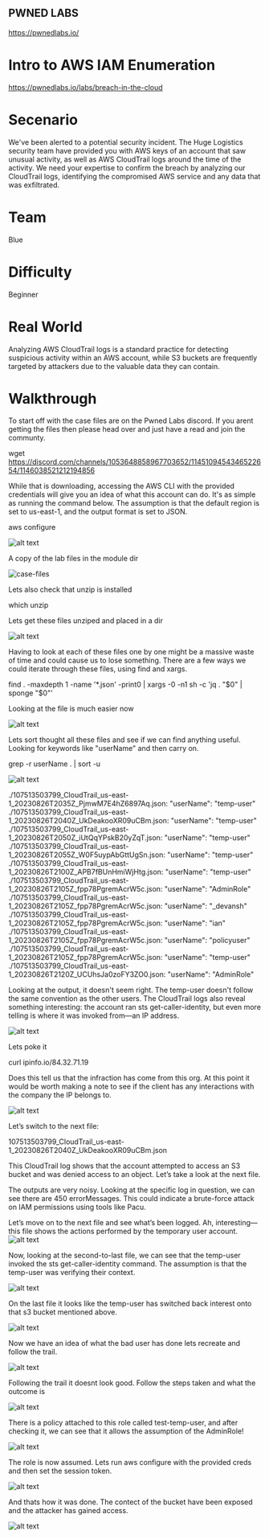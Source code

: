 ## PWNED LABS
https://pwnedlabs.io/

# Intro to AWS IAM Enumeration
https://pwnedlabs.io/labs/breach-in-the-cloud

# Secenario
We've been alerted to a potential security incident. The Huge Logistics security team have provided you with AWS keys of an account that saw unusual activity, as well as AWS CloudTrail logs around the time of the activity. We need your expertise to confirm the breach by analyzing our CloudTrail logs, identifying the compromised AWS service and any data that was exfiltrated.

# Team
Blue

# Difficulty
Beginner

# Real World
Analyzing AWS CloudTrail logs is a standard practice for detecting suspicious activity within an AWS account, while S3 buckets are frequently targeted by attackers due to the valuable data they can contain.

# Walkthrough
To start off with the case files are on the Pwned Labs discord. If you arent getting the files then please head over and just have a read and join the communty. 

<bash> wget https://discord.com/channels/1053648858967703652/1145109454346522654/1146038521212194856 <bash>

While that is downloading, accessing the AWS CLI with the provided credentials will give you an idea of what this account can do. It's as simple as running the command below. The assumption is that the default region is set to us-east-1, and the output format is set to JSON.

<bash>aws configure</bash>

![alt text](images/image-1.png)


A copy of the lab files in the module dir

![case-files](images/image.png)

Lets also check that unzip is installed 

<bash>which unzip</bash>

Lets get these files unziped and placed in a dir

![alt text](images/image-2.png)

Having to look at each of these files one by one might be a massive waste of time and could cause us to lose something. There are a few ways we could iterate through these files, using find and xargs.

<bash>find . -maxdepth 1 -name '*.json' -print0 | xargs -0 -n1 sh -c 'jq . "$0" | sponge "$0"'</bash>

Looking at the file is much easier now 

![alt text](images/image-3.png)

Lets sort thought all these files and see if we can find anything useful. Looking for keywords like "userName" and then carry on.

<bash>grep -r userName . | sort -u</bash>

![alt text](images/image-4.png)


./107513503799_CloudTrail_us-east-1_20230826T2035Z_PjmwM7E4hZ6897Aq.json:        "userName": "temp-user"
./107513503799_CloudTrail_us-east-1_20230826T2040Z_UkDeakooXR09uCBm.json:        "userName": "temp-user"
./107513503799_CloudTrail_us-east-1_20230826T2050Z_iUtQqYPskB20yZqT.json:        "userName": "temp-user"
./107513503799_CloudTrail_us-east-1_20230826T2055Z_W0F5uypAbGttUgSn.json:        "userName": "temp-user"
./107513503799_CloudTrail_us-east-1_20230826T2100Z_APB7fBUnHmiWjHtg.json:        "userName": "temp-user"
./107513503799_CloudTrail_us-east-1_20230826T2105Z_fpp78PgremAcrW5c.json:            "userName": "AdminRole"
./107513503799_CloudTrail_us-east-1_20230826T2105Z_fpp78PgremAcrW5c.json:        "userName": "_devansh"
./107513503799_CloudTrail_us-east-1_20230826T2105Z_fpp78PgremAcrW5c.json:        "userName": "ian"
./107513503799_CloudTrail_us-east-1_20230826T2105Z_fpp78PgremAcrW5c.json:        "userName": "policyuser"
./107513503799_CloudTrail_us-east-1_20230826T2105Z_fpp78PgremAcrW5c.json:        "userName": "temp-user"
./107513503799_CloudTrail_us-east-1_20230826T2120Z_UCUhsJa0zoFY3ZO0.json:            "userName": "AdminRole"

Looking at the output, it doesn't seem right. The temp-user doesn't follow the same convention as the other users. The CloudTrail logs also reveal something interesting: the account ran sts get-caller-identity, but even more telling is where it was invoked from—an IP address.

![alt text](images/image-5.png)

Lets poke it

<bash>curl ipinfo.io/84.32.71.19</bash>

Does this tell us that the infraction has come from this org. At this point it would be worth making a note to see if the client has any interactions with the company the IP belongs to.

![alt text](images/image-6.png)

Let’s switch to the next file:

107513503799_CloudTrail_us-east-1_20230826T2040Z_UkDeakooXR09uCBm.json

This CloudTrail log shows that the account attempted to access an S3 bucket and was denied access to an object. Let’s take a look at the next file.

The outputs are very noisy. Looking at the specific log in question, we can see there are 450 errorMessages. This could indicate a brute-force attack on IAM permissions using tools like Pacu.

Let’s move on to the next file and see what’s been logged. Ah, interesting—this file shows the actions performed by the temporary user account.
![alt text](images/image-7.png)

Now, looking at the second-to-last file, we can see that the temp-user invoked the sts get-caller-identity command. The assumption is that the temp-user was verifying their context.

![alt text](images/image-8.png)

On the last file it looks like the temp-user has switched back interest onto that s3 bucket mentioned above.

![alt text](images/image-9.png)

Now we have an idea of what the bad user has done lets recreate and follow the trail. 

![alt text](images/image-10.png)

Following the trail it doesnt look good. Follow the steps taken and what the outcome is

![alt text](images/image-11.png)

There is a policy attached to this role called test-temp-user, and after checking it, we can see that it allows the assumption of the AdminRole!

![alt text](images/image-12.png)

The role is now assumed. Lets run aws configure with the provided creds and then set the session token.

![alt text](images/image-13.png)

And thats how it was done. The contect of the bucket have been exposed and the attacker has gained access.

![alt text](images/image-14.png)